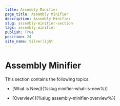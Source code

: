 ```yaml
---
title: Assembly Minifier
page_title: Assembly Minifier
description: Assembly Minifier
slug: assembly-minifier-section
tags: assembly,minifier
publish: True
position: 24
site_name: Silverlight
---
```


# Assembly Minifier



This section contains the following topics:

* [What is New]({%slug minifier-what-is-new%})

* [Overview]({%slug assembly-minifier-overview%})

